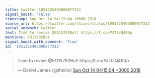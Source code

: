 ```yaml
---
title: twitter-1051325493000077313
signal_boost: 'False'
timestamp: Sun Oct 14 04:15:04 +0000 2018
source_url: https://twitter.com/thzinc/status/1051325493000077313
social_network: twitter
text: Time to revive @EO13792Bot! https://t.co/PJTtzQ490p
mentions: EO13792Bot
signal_boost_with_comment: 'True'
id: '1051325493000077313'
---
```


<blockquote class="twitter-tweet"><p lang="en" dir="ltr">Time to revive @EO13792Bot! https://t.co/PJTtzQ490p</p>&mdash; Daniel James (@thzinc) <a href="https://twitter.com/thzinc/status/1051325493000077313">Sun Oct 14 04:15:04 +0000 2018</a></blockquote> <script async src="https://platform.twitter.com/widgets.js" charset="utf-8"></script>